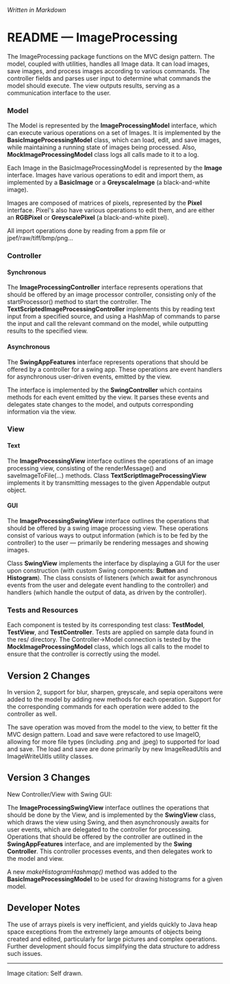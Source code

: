 *Written in Markdown*

# README — ImageProcessing

The ImageProcessing package functions on the MVC design pattern. The model, coupled with utilities, handles all Image data.
It can load images, save images, and process images according to various commands. The controller fields and parses user input to determine what 
commands the model should execute. The view outputs results, serving as a communication interface to the user.

### Model

The Model is represented by the **ImageProcessingModel** interface, which can execute various operations on a set of Images. It is implemented by the 
**BasicImageProcessingModel** class, which can load, edit, and save images, while maintaining a running state of images being processed. Also, 
**MockImageProcessingModel** class logs all calls made to it to a log.

Each Image in the BasicImageProcessingModel is represented by the **Image** interface. Images have various operations to edit and 
import them, as implemented by a **BasicImage** or a **GreyscaleImage** (a black-and-white image). 

Images are composed of matrices of pixels, represented by the **Pixel** interface. Pixel's also have various operations to edit them, and are either an
**RGBPixel** or **GreyscalePixel** (a black-and-white pixel).

All import operations done by reading from a ppm file or
jpef/raw/tiff/bmp/png...

### Controller

#### Synchronous 
The **ImageProcessingController** interface represents operations that should be offered by an image processor controller, 
consisting only of the startProcessor() method to start the controller. The **TextScriptedImageProcessingController**
implements this by reading text input from a specified source, and using a HashMap of commands 
to parse the input and call the relevant command on the model, while 
outputting results to the specified view.

#### Asynchronous
The **SwingAppFeatures** interface represents operations that should be offered
by a controller for a swing app. These operations are event handlers
for asynchronous user-driven events, emitted by the view.


The interface is implemented by the **SwingController** which 
contains methods for each event emitted by the view. It parses these events and 
delegates state changes to the model, and outputs corresponding information via the view.

### View

#### Text
The **ImageProcessingView** interface outlines the operations of an image processing view, consisting of the
renderMessage() and saveImageToFile(...) methods. Class **TextScriptImageProcessingView** implements it by transmitting messages to the
given Appendable output object.

#### GUI
The **ImageProcessingSwingView** interface outlines the operations that should
be offered by a swing image processing view. 
These operations consist of various ways to output information (which
is to be fed by the controller) to the user — primarily be rendering
messages and showing images. 

Class **SwingView** implements the interface
by displaying a GUI for the user upon 
construction (with custom Swing components: 
**Button** and **Histogram**).
The class consists of listeners (which await for asynchronous events from the user
and delegate event handling to the controller) and handlers (which handle the 
output of data, as driven by the controller).

### Tests and Resources

Each component is tested by its corresponding test class: **TestModel**, **TestView**, and **TestController**.
Tests are applied on sample data found in the res/ directory. The Controller->Model connection is tested
by the **MockImageProcessingModel** class, which logs all calls to the model to ensure that the controller
is correctly using the model.

## Version 2 Changes
In version 2, support for blur, sharpen, greyscale, and sepia operaitons
were added to the model by adding new methods for each operation. Support for the corresponding commands
for each operation were added to the controller as well.

The save operation was moved from the model to the view, to better
fit the MVC design pattern. Load and save
were refactored to use ImageIO, allowing for more file types 
(including .png and .jpeg) to supported for load and save. The load
and save are done primarily by new ImageReadUtils and ImageWriteUitls
utility classes.

## Version 3 Changes
New Controller/View with Swing GUI: 

The **ImageProcessingSwingView** interface
outlines the operations that should be done by the View, and is implemented
by the **SwingView** class, which draws the view using Swing,
and then asynchronously awaits for user events, which are delegated
to the controller for processing. Operations that should be offered by the controller
are outlined in the **SwingAppFeatures** interface, and are implemented
by the **Swing Controller**. This controller processes events, and then
delegates work to the model and view.

A new *makeHistogramHashmap()* method was added to the **BasicImageProcessingModel**
to be used for drawing histograms for a given model.

## Developer Notes
The use of arrays pixels is very 
inefficient, and yields quickly to
Java heap space exceptions from the
extremely large amounts of objects
being created and edited, particularly
for large pictures and complex operations.
Further development should
focus simplifying the data structure
to address such issues.


---
Image citation:
Self drawn.
